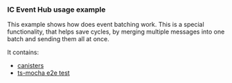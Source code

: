 ### IC Event Hub usage example

This example shows how does event batching work. This is a special functionality, that helps save cycles, by merging
multiple messages into one batch and sending them all at once.

It contains:

* [canisters](./canisters)
* [ts-mocha e2e test](./e2e-test)